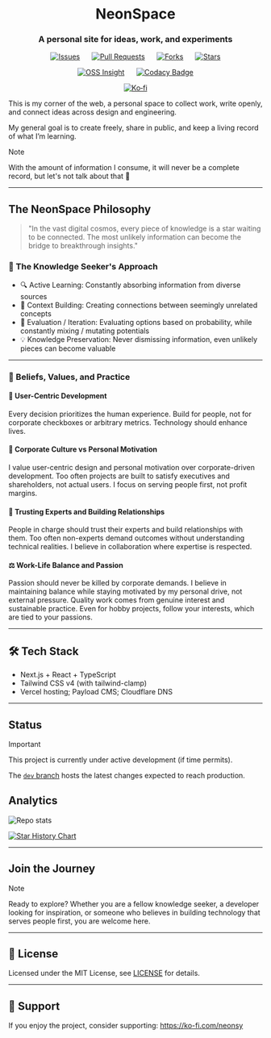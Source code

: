 <h1 align="center">NeonSpace</h1>

<h3 align="center">A personal site for ideas, work, and experiments</h3>

<div align="center">

[![Issues](https://img.shields.io/github/issues/Neonsy/NeonSpace?style=for-the-badge&logo=github&logoColor=fff&labelColor=0B1221&color=471838)](https://github.com/Neonsy/NeonSpace/issues)
&nbsp;&nbsp;&nbsp;&nbsp;
[![Pull Requests](https://img.shields.io/github/issues-pr/Neonsy/NeonSpace?style=for-the-badge&logo=github&logoColor=fff&labelColor=0B1221&color=1E40AF&label=PRs)](https://github.com/Neonsy/NeonSpace/pulls)
&nbsp;&nbsp;&nbsp;&nbsp;
[![Forks](https://img.shields.io/github/forks/Neonsy/NeonSpace?style=for-the-badge&logo=github&logoColor=fff&labelColor=0B1221&color=3D66B8)](https://github.com/Neonsy/NeonSpace/network/members)
&nbsp;&nbsp;&nbsp;&nbsp;
[![Stars](https://img.shields.io/github/stars/Neonsy/NeonSpace?style=for-the-badge&logo=github&logoColor=fff&labelColor=0B1221&color=CA8A04)](https://github.com/Neonsy/NeonSpace/stargazers)

[![OSS Insight](https://img.shields.io/badge/Insights-Analyze-0E7490?style=for-the-badge&logo=github&logoColor=fff&labelColor=0B1221)](https://ossinsight.io/analyze/Neonsy/NeonSpace#overview)
&nbsp;&nbsp;&nbsp;&nbsp;
[![Codacy Badge](https://img.shields.io/codacy/grade/9f14ecab0aa4479e93c20ba846f4396a?style=for-the-badge&logo=codacy&logoColor=fff&label=Codacy&labelColor=0B1221)](https://app.codacy.com/gh/Neonsy/NeonSpace/dashboard?utm_source=gh&utm_medium=referral&utm_content=&utm_campaign=Badge_grade)

[![Ko‑fi](https://img.shields.io/badge/Ko%E2%80%91fi-Support-DC2626?style=for-the-badge&logo=kofi&logoColor=fff&labelColor=0B1221)](https://ko-fi.com/neonsy)

</div>
<!-- Note to self, don't use HTML as it's causing weird blue artifacts -->

This is my corner of the web, a personal space to collect work, write openly, and connect ideas across design and engineering.

My general goal is to create freely, share in public, and keep a living record of what I’m learning.

> [!NOTE]
> With the amount of information I consume, it will never be a complete record, but let's not talk about that 🤪

---

## The NeonSpace Philosophy

> "In the vast digital cosmos, every piece of knowledge is a star waiting to be connected. The most unlikely information can become the bridge to breakthrough insights."

### 🧠 The Knowledge Seeker's Approach

-   🔍 Active Learning: Constantly absorbing information from diverse sources
-   🧩 Context Building: Creating connections between seemingly unrelated concepts
-   🎯 Evaluation / Iteration: Evaluating options based on probability, while constantly mixing / mutating potentials
-   💡 Knowledge Preservation: Never dismissing information, even unlikely pieces can become valuable

---

### 💭 Beliefs, Values, and Practice

#### 🎯 User-Centric Development

Every decision prioritizes the human experience.
Build for people, not for corporate checkboxes or arbitrary metrics.
Technology should enhance lives.

#### 🏢 Corporate Culture vs Personal Motivation

I value user-centric design and personal motivation over corporate-driven development.
Too often projects are built to satisfy executives and shareholders, not actual users.
I focus on serving people first, not profit margins.

#### 🤝 Trusting Experts and Building Relationships

People in charge should trust their experts and build relationships with them.
Too often non-experts demand outcomes without understanding technical realities.
I believe in collaboration where expertise is respected.

#### ⚖️ Work-Life Balance and Passion

Passion should never be killed by corporate demands.
I believe in maintaining balance while staying motivated by my personal drive, not external pressure.
Quality work comes from genuine interest and sustainable practice.
Even for hobby projects, follow your interests, which are tied to your passions.

---

## 🛠️ Tech Stack

-   Next.js + React + TypeScript
-   Tailwind CSS v4 (with tailwind-clamp)
-   Vercel hosting; Payload CMS; Cloudflare DNS

---

## Status

> [!IMPORTANT]
> This project is currently under active development (if time permits).

The [`dev` branch](https://github.com/Neonsy/NeonSpace/tree/dev) hosts the latest changes expected to reach production.

## Analytics

![Repo stats](https://repobeats.axiom.co/api/embed/a5589249b1cf6d8d90768eb6b4dbd45d904c6a45.svg 'Repobeats analytics image')

[![Star History Chart](https://api.star-history.com/svg?repos=Neonsy/NeonSpace&type=Date&theme=dark)](https://star-history.com/#Neonsy/NeonSpace)

---

## Join the Journey

> [!NOTE]
> Ready to explore?
> Whether you are a fellow knowledge seeker, a developer looking for inspiration, or someone who believes in building technology that serves people first, you are welcome here.

---

## 📄 License

Licensed under the MIT License, see [LICENSE](/LICENSE) for details.

---

## 🤝 Support

If you enjoy the project, consider supporting: https://ko-fi.com/neonsy

